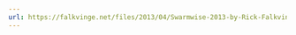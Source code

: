 ```yaml
---
url: https://falkvinge.net/files/2013/04/Swarmwise-2013-by-Rick-Falkvinge-v1-Final-2013Jul18.pdf
---
```

